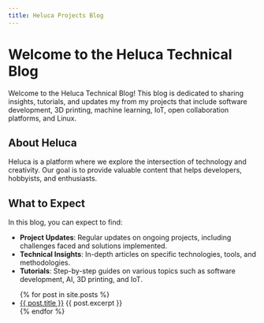 ```yaml
---
title: Heluca Projects Blog
---
```


# Welcome to the Heluca Technical Blog

Welcome to the Heluca Technical Blog! This blog is dedicated to sharing insights, tutorials, and updates my from my projects that include software development, 3D printing, machine learning, IoT, open collaboration platforms, and Linux.

## About Heluca

Heluca is a platform where we explore the intersection of technology and creativity. Our goal is to provide valuable content that helps developers, hobbyists, and enthusiasts.

## What to Expect

In this blog, you can expect to find:

- **Project Updates**: Regular updates on ongoing projects, including challenges faced and solutions implemented.
- **Technical Insights**: In-depth articles on specific technologies, tools, and methodologies.
- **Tutorials**: Step-by-step guides on various topics such as software development, AI, 3D printing, and IoT.

<ul>
  {% for post in site.posts %}
    <li>
      <a href="{{ post.url }}">{{ post.title }}</a>
      {{ post.excerpt }}
    </li>
  {% endfor %}
</ul>